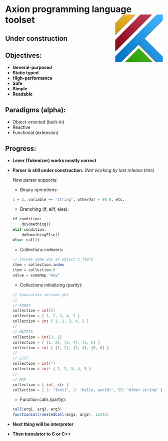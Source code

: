 # Axion programming language toolset <img align="right" src="https://github.com/F1uctus/Axion/blob/master/Other/Axion_logo.png" width="152" height="152" />

## **Under construction**

## Objectives:
- **General-purposed**
- **Static typed**
- **High-performance**
- **Safe**
- **Simple**
- **Readable**

## Paradigms (alpha):
- Object-oriented (built-in)
- Reactive
- Functional (extension)

## Progress:
- **Lexer (Tokenizer) works mostly correct**
- **Parser is still under construction.**
	_(Not working by last release time)_
	
	Now parser supports:
	- Binary operations:
	```python
	1 + 2, variable += "string", otherVar = 90.0, etc.
	```
	- Branching (if, elif, else):
	```python 
	if condition: 
		doSomething()
	elif condition: 
		doSomethingElse()
	else: call()
	```
	- Collections indexers:
	```csharp
	// invoke same way as object's field
	item = collection.index
	item = collection.0
	value = someMap."key"
	```
	- Collections initializing (partly):
	```csharp
	// inaccurate version yet
	//
	// ARRAY
	collection = int[5]
	collection = { 1, 2, 3, 4, 5 }
	collection = int { 1, 2, 3, 4, 5 }
	//
	// MATRIX
	collection = int[3, 2]
	collection = { {1, 2}, {3, 4}, {5, 6} }
	collection = int { {1, 2}, {3, 4}, {5, 6} }
	//
	// LIST
	collection = int[*]
	collection = int* { 1, 2, 3, 4, 5 }
	//
	// MAP
	collection = { int, str }
	collection = { 1: "Text1", 2: "Hello, world!", 55: "Other string" }
	```
	- Function calls (partly):
	```csharp
	call(arg1, arg2, arg3)
	functionCall(nestedCall(arg1, arg2), 12345)
	```
- **Next thing will be interpreter**
- **Then translator to C or C++**

